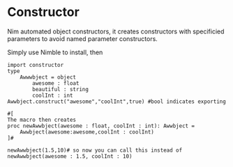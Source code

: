 # Constructor
Nim automated object constructors, it creates constructors with specificied parameters to avoid named parameter constructors.

Simply use Nimble to install, then
```
import constructor
type
    Awwwbject = object
        awesome : float
        beautiful : string
        coolInt : int
Awwbject.construct("awesome","coolInt",true) #bool indicates exporting

#[
The macro then creates
proc newAwwbject(awesome : float, coolInt : int): Awwbject =
    Awwbject(awesome:awesome,coolInt : coolInt)
]#

newAwwbject(1.5,10)# so now you can call this instead of
newAwwbject(awesome : 1.5, coolInt : 10)